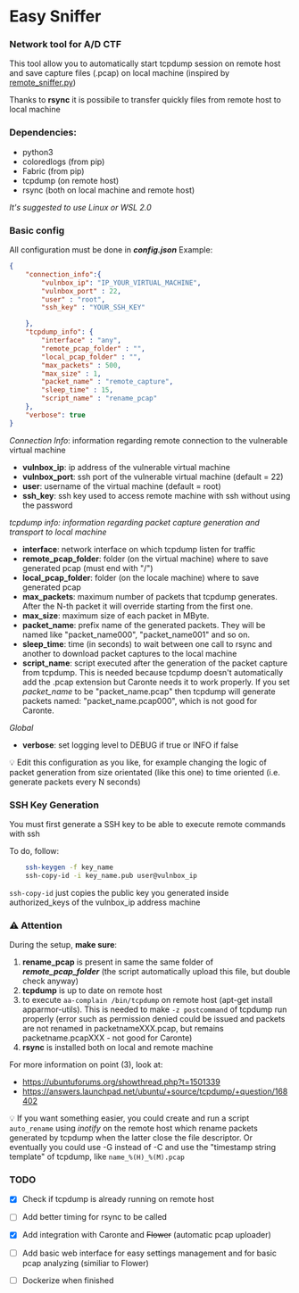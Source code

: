 # Easy Sniffer
### Network tool for A/D CTF

This tool allow you to automatically start tcpdump session on remote host and save capture files (.pcap) on local machine (inspired by [remote_sniffer.py](https://github.com/Shotokhan/kanku-sho/blob/master/src/remote_sniffer.py))

Thanks to **rsync** it is possibile to transfer quickly files from remote host to local machine

### Dependencies:
- python3
- coloredlogs (from pip)
- Fabric (from pip)
- tcpdump (on remote host)
- rsync (both on local machine and remote host)

*It's suggested to use Linux or WSL 2.0*

### Basic config
All configuration must be done in **_config.json_**
Example:
```json
{
    "connection_info":{
        "vulnbox_ip": "IP_YOUR_VIRTUAL_MACHINE",
        "vulnbox_port" : 22,
        "user" : "root",
        "ssh_key" : "YOUR_SSH_KEY"

    },
    "tcpdump_info": {
        "interface" : "any",
        "remote_pcap_folder" : "",
        "local_pcap_folder" : "",
        "max_packets" : 500,
        "max_size" : 1,
        "packet_name" : "remote_capture",
        "sleep_time" : 15,
        "script_name" : "rename_pcap"
    },
    "verbose": true
}
```
*Connection Info*: information regarding remote connection to the vulnerable virtual machine
- **vulnbox_ip**: ip address of the vulnerable virtual machine
- **vulnbox_port**: ssh port of the vulnerable virtual machine (default = 22)
- **user**: username of the virtual machine (default = root)
- **ssh_key**: ssh key used to access remote machine with ssh without using the password

*tcpdump info: information regarding packet capture generation and transport to local machine*
- **interface**: network interface on which tcpdump listen for traffic
- **remote_pcap_folder**: folder (on the virtual machine) where to save generated pcap (must end with "/")
- **local_pcap_folder**: folder (on the locale machine) where to save generated pcap
- **max_packets**: maximum number of packets that tcpdump generates. After the N-th packet it will override starting from the first one.
- **max_size**: maximum size of each packet in MByte.
- **packet_name**: prefix name of the generated packets. They will be named like "packet_name000", "packet_name001" and so on.
- **sleep_time**: time (in seconds) to wait between one call to rsync and another to download packet captures to the local machine
- **script_name**: script executed after the generation of the packet capture from tcpdump. This is needed because tcpdump doesn't automatically add the .pcap extension but Caronte needs it to work properly. If you set *packet_name* to be "packet_name.pcap" then tcpdump will generate packets named: "packet_name.pcap000", which is not good for Caronte.

*Global*
- **verbose**: set logging level to DEBUG if true or INFO if false

:bulb: Edit this configuration as you like, for example changing the logic of packet generation from size orientated (like this one) to time oriented (i.e. generate packets every N seconds)
### SSH Key Generation
You must first generate a SSH key to be able to execute remote commands with ssh

To do, follow:
```bash
    ssh-keygen -f key_name
    ssh-copy-id -i key_name.pub user@vulnbox_ip 
```
`ssh-copy-id` just copies the public key you generated inside authorized_keys of the vulnbox_ip address machine

### :warning: Attention
During the setup, **make sure**:
1. **rename_pcap** is present in same the same folder of **_remote_pcap_folder_** (the script automatically upload this file, but double check anyway)
2. **tcpdump** is up to date on remote host
3. to execute `aa-complain /bin/tcpdump` on remote host (apt-get install apparmor-utils). This is needed to make `-z postcommand` of tcpdump run properly (error such as permission denied could be issued and packets are not renamed in packetnameXXX.pcap, but remains packetname.pcapXXX - not good for Caronte)
4. **rsync** is installed both on local and remote machine

For more information on point (3), look at:
- https://ubuntuforums.org/showthread.php?t=1501339
- https://answers.launchpad.net/ubuntu/+source/tcpdump/+question/168402


:bulb: If you want something easier, you could create and run a script `auto_rename` using _inotify_ on the remote host which rename packets generated by tcpdump when the latter close the file descriptor.
Or eventually you could use -G instead of -C and use the "timestamp string template" of tcpdump, like `name_%(H)_%(M).pcap`


### TODO
- [x] Check if tcpdump is already running on remote host
- [ ] Add better timing for rsync to be called
- [x] Add integration with Caronte and ~~Flower~~ (automatic pcap uploader)
- [ ] Add basic web interface for easy settings management and for basic pcap analyzing (similiar to Flower)
- [ ] Dockerize when finished





